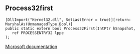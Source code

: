 ## Process32first

```
[DllImport("Kernel32.dll", SetLastError = true)][return: MarshalAs(UnmanagedType.Bool)]
public static extern bool Process32First(IntPtr hSnapshot,
   ref PROCESSENTRY32 lppe
);
```

[Microsoft documentation](https://docs.microsoft.com/en-us/windows/win32/api/tlhelp32/nf-tlhelp32-process32first)
